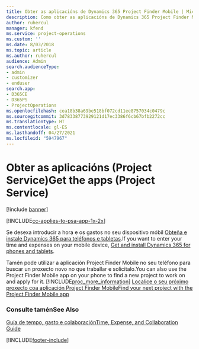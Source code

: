 ```yaml
---
title: Obter as aplicacións de Dynamics 365 Project Finder Mobile | MicrosoftDocs
description: Como obter as aplicacións de Dynamics 365 Project Finder Mobile
author: ruhercul
manager: kfend
ms.service: project-operations
ms.custom: ''
ms.date: 8/03/2018
ms.topic: article
ms.author: ruhercul
audience: Admin
search.audienceType:
- admin
- customizer
- enduser
search.app:
- D365CE
- D365PS
- ProjectOperations
ms.openlocfilehash: cea18b38a69be518bf072cd11ee8757034c0479c
ms.sourcegitcommit: 3d78338773929121d17ec3386f6cb67bfb2272cc
ms.translationtype: HT
ms.contentlocale: gl-ES
ms.lasthandoff: 04/27/2021
ms.locfileid: "5947967"
---
```

# <a name="get-the-apps-project-service"></a><span data-ttu-id="a6b6a-103">Obter as aplicacións (Project Service)</span><span class="sxs-lookup"><span data-stu-id="a6b6a-103">Get the apps (Project Service)</span></span>

[!include [banner](../includes/psa-now-project-operations.md)]

[!INCLUDE[cc-applies-to-psa-app-1x-2x](../includes/cc-applies-to-psa-app-1x-2x.md)]

<span data-ttu-id="a6b6a-104">Se desexa introducir a hora e os gastos no seu dispositivo móbil [Obteña e instale Dynamics 365 para teléfonos e tabletas](/dynamics365/mobile-app/dynamics-365-phones-tablets-users-guide).</span><span class="sxs-lookup"><span data-stu-id="a6b6a-104">If you want to enter your time and expenses on your mobile device, [Get and install Dynamics 365 for phones and tablets](/dynamics365/mobile-app/dynamics-365-phones-tablets-users-guide).</span></span>  
  
 <span data-ttu-id="a6b6a-105">Tamén pode utilizar a aplicación Project Finder Mobile no seu teléfono para buscar un proxecto novo no que traballar e solicitalo.</span><span class="sxs-lookup"><span data-stu-id="a6b6a-105">You can also use the Project Finder Mobile app on your phone to find a new project to work on and apply for it.</span></span> [!INCLUDE[proc_more_information](../includes/proc-more-information.md)] <span data-ttu-id="a6b6a-106">[Localice o seu próximo proxecto coa aplicación Project Finder Mobile](../psa/find-next-project-finder-mobile-app.md)</span><span class="sxs-lookup"><span data-stu-id="a6b6a-106">[Find your next project with the Project Finder Mobile app](../psa/find-next-project-finder-mobile-app.md)</span></span> 
  
### <a name="see-also"></a><span data-ttu-id="a6b6a-107">Consulte tamén</span><span class="sxs-lookup"><span data-stu-id="a6b6a-107">See Also</span></span>  
 [<span data-ttu-id="a6b6a-108">Guía de tempo, gasto e colaboración</span><span class="sxs-lookup"><span data-stu-id="a6b6a-108">Time, Expense, and Collaboration Guide</span></span>](../psa/time-expense-collaboration-guide.md)


[!INCLUDE[footer-include](../includes/footer-banner.md)]